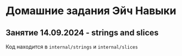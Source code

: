 # Домашние задания Эйч Навыки

## Занятие 14.09.2024 - strings and slices
Код находится в `internal/strings` и `internal/slices`
